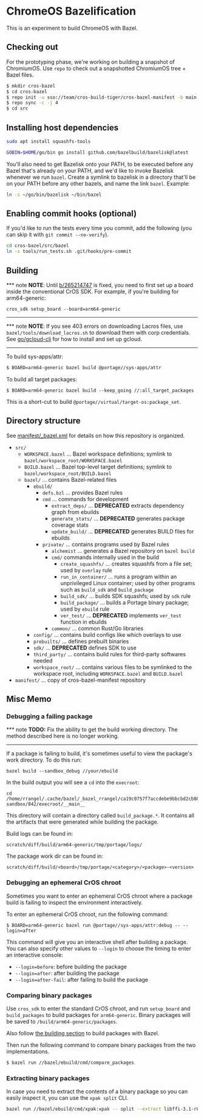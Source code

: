 # ChromeOS Bazelification

This is an experiment to build ChromeOS with Bazel.

## Checking out

For the prototyping phase, we're working on building a snapshot of ChromiumOS.
Use `repo` to check out a snapshotted ChromiumOS tree + Bazel files.

```sh
$ mkdir cros-bazel
$ cd cros-bazel
$ repo init -u sso://team/cros-build-tiger/cros-bazel-manifest -b main
$ repo sync -c -j 4
$ cd src
```

## Installing host dependencies

```sh
sudo apt install squashfs-tools

GOBIN=$HOME/go/bin go install github.com/bazelbuild/bazelisk@latest
```

You'll also need to get Bazelisk onto your PATH, to be executed before any Bazel
that's already on your PATH, and we'd like to invoke Bazelisk whenever we run
`bazel`. Create a symlink to bazelisk in a directory that'll be on your PATH
before any other bazels, and name the link `bazel`. Example:

```sh
ln -s ~/go/bin/bazelisk ~/bin/bazel
```

## Enabling commit hooks (optional)
If you'd like to run the tests every time you commit, add the following (you can skip it with `git commit --no-verify`).
```sh
cd cros-bazel/src/bazel
ln -s tools/run_tests.sh .git/hooks/pre-commit
```

## Building

*** note
**NOTE**: Until [b/265214747](http://b/265214747) is fixed, you need to first
set up a board inside the conventional CrOS SDK. For example, if you're building
for arm64-generic:

```
cros_sdk setup_board --board=arm64-generic
```
***

*** note
**NOTE**: If you see 403 errors on downloading Lacros files, use
`bazel/tools/download_lacros.sh` to download them with corp credentials.
See [go/gcloud-cli](http://go/gcloud-cli) for how to install and set up gcloud.
***

To build sys-apps/attr:

```sh
$ BOARD=arm64-generic bazel build @portage//sys-apps/attr
```

To build all target packages:

```
$ BOARD=arm64-generic bazel build --keep_going //:all_target_packages
```

This is a short-cut to build `@portage//virtual/target-os:package_set`.

## Directory structure

See [manifest/_bazel.xml] for details on how this repository is organized.

[manifest/_bazel.xml]: https://team.git.corp.google.com/cros-build-tiger/cros-bazel-manifest/+/refs/heads/main/_bazel.xml

* `src/`
    * `WORKSPACE.bazel` ... Bazel workspace definitions; symlink to `bazel/workspace_root/WORKSPACE.bazel`
    * `BUILD.bazel` ... Bazel top-level target definitions; symlink to `bazel/workspace_root/BUILD.bazel`
    * `bazel/` ... contains Bazel-related files
        * `ebuild/`
            * `defs.bzl` ... provides Bazel rules
            * `cmd` ... commands for development
                * `extract_deps/` ... **DEPRECATED** extracts dependency graph from ebuilds
                * `generate_stats/` ... **DEPRECATED** generates package coverage stats
                * `update_build/` ... **DEPRECATED** generates BUILD files for ebuilds
            * `private/` ... contains programs used by Bazel rules
                * `alchemist` ... generates a Bazel repository on `bazel build`
                * `cmd/` commands internally used in the build
                    * `create_squashfs/` ... creates squashfs from a file set; used by `overlay` rule
                    * `run_in_container/` ... runs a program within an unprivileged Linux container; used by other programs such as `build_sdk` and `build_package`
                    * `build_sdk/` ... builds SDK squashfs; used by `sdk` rule
                    * `build_package/` ... builds a Portage binary package; used by `ebuild` rule
                    * `ver_test/` ... **DEPRECATED** implements `ver_test` function in ebuilds
                * `common/` ... common Rust/Go libraries
        * `config/` ... contains build configs like which overlays to use
        * `prebuilts/` ... defines prebuilt binaries
        * `sdk/` ... **DEPRECATED** defines SDK to use
        * `third_party/` ... contains build rules for third-party softwares needed
        * `workspace_root/` ... contains various files to be symlinked to the workspace root, including `WORKSPACE.bazel` and `BUILD.bazel`
* `manifest/` ... copy of cros-bazel-manifest repository

## Misc Memo

### Debugging a failing package

*** note
**TODO:** Fix the ability to get the build working directory. The method
described here is no longer working.
***

If a package is failing to build, it's sometimes useful to view the package's
work directory. To do this run:

```
bazel build --sandbox_debug //your/ebuild
```

In the build output you will see a `cd` into the `execroot`:

```
cd /home/rrangel/.cache/bazel/_bazel_rrangel/ca19c0757f7accdebe9bbcbd2cb0838e/sandbox/linux-sandbox/842/execroot/__main__
```

This directory will contain a directory called `build_package.*`. It contains
all the artifacts that were generated while building the package.

Build logs can be found in:

    scratch/diff/build/arm64-generic/tmp/portage/logs/

The package work dir can be found in:

    scratch/diff/build/<board>/tmp/portage/<category>/<package>-<version>

### Debugging an ephemeral CrOS chroot

Sometimes you want to enter an ephemeral CrOS chroot where a package build is
failing to inspect the environment interactively.

To enter an ephemeral CrOS chroot, run the following command:

```
$ BOARD=arm64-generic bazel run @portage//sys-apps/attr:debug -- --login=after
```

This command will give you an interactive shell after building a package.
You can also specify other values to `--login` to choose the timing to enter
an interactive console:

- `--login=before`: before building the package
- `--login=after`: after building the package
- `--login=after-fail`: after failing to build the package

### Comparing binary packages

Use `cros_sdk` to enter the standard CrOS chroot, and run `setup_board` and
`build_packages` to build packages for `arm64-generic`. Binary packages will be
saved to `/build/arm64-generic/packages`.

Also follow [the building section](#building) to build packages with Bazel.

Then run the following command to compare binary packages from the two
implementations.

```sh
$ bazel run //bazel/ebuild/cmd/compare_packages
```

### Extracting binary packages

In case you need to extract the contents of a binary package so you can easily
inspect it, you can use the `xpak split` CLI.

```sh
bazel run //bazel/ebuild/cmd/xpak:xpak -- split --extract libffi-3.1-r8.tbz2 libusb-0-r2.tbz2
```
